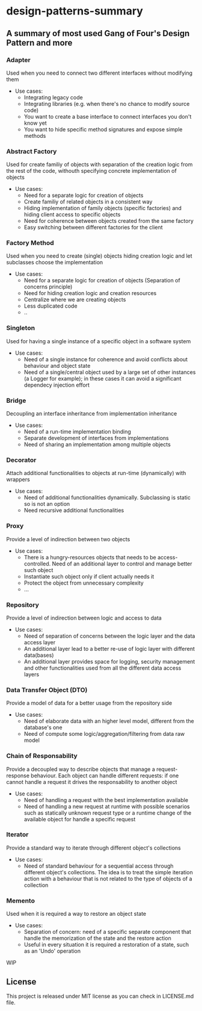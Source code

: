 # design-patterns-summary

## A summary of most used Gang of Four's Design Pattern and more

### Adapter
Used when you need to connect two different interfaces without modifying them

* Use cases: 
  - Integrating legacy code
  - Integrating libraries (e.g. when there's no chance to modify source code)
  - You want to create a base interface to connect interfaces you don't know yet
  - You want to hide specific method signatures and expose simple methods

### Abstract Factory
Used for create familiy of objects with separation of the creation logic from the rest of the code, withouth specifying concrete implementation of objects

* Use cases: 
  - Need for a separate logic for creation of objects
  - Create familiy of related objects in a consistent way
  - Hiding implementation of family objects (specific factories) and hiding client access to specific objects
  - Need for coherence between objects created from the same factory
  - Easy switching between different factories for the client

### Factory Method
Used when you need to create (single) objects hiding creation logic and let subclasses choose the implementation

* Use cases:  
  - Need for a separate logic for creation of objects (Separation of concerns principle)
  - Need for hiding creation logic and creation resources
  - Centralize where we are creating objects
  - Less duplicated code
  - ..
  
### Singleton
Used for having a single instance of a specific object in a software system

* Use cases:  
  - Need of a single instance for coherence and avoid conflicts about behaviour and object state
  - Need of a single/central object used by a large set of other instances (a Logger for example); in these cases it can avoid a significant dependecy injection effort
  
### Bridge
Decoupling an interface inheritance from implementation inheritance

* Use cases:  
  - Need of a run-time implementation binding
  - Separate development of interfaces from implementations
  - Need of sharing an implementation among multiple objects
  
 ### Decorator
Attach additional functionalities to objects at run-time (dynamically) with wrappers

* Use cases:  
  - Need of additional functionalities dynamically. Subclassing is static so is not an option
  - Need recursive additional functionalities
  
### Proxy
Provide a level of indirection between two objects

* Use cases:  
  - There is a hungry-resources objects that needs to be access-controlled. Need of an additional layer to control and manage         better such object
  - Instantiate such object only if client actually needs it
  - Protect the object from unnecessary complexity
  - ...
  
### Repository
Provide a level of indirection between logic and access to data

* Use cases:  
  - Need of separation of concerns between the logic layer and the data access layer
  - An additional layer lead to a better re-use of logic layer with different data(bases)
  - An additional layer provides space for logging, security management and other functionalities used from all the different data access layers

### Data Transfer Object (DTO)
Provide a model of data for a better usage from the repository side

* Use cases:  
  - Need of elaborate data with an higher level model, different from the database's one
  - Need of compute some logic/aggregation/filtering from data raw model
  
### Chain of Responsability
Provide a decoupled way to describe objects that manage a request-response behaviour. Each object can handle different requests: if one cannot handle a request it drives the responsability to another object

* Use cases:  
  - Need of handling a request with the best implementation available
  - Need of handling a new request at runtime with possible scenarios such as statically unknown request type or a runtime change of the available object for handle a specific request
  
  
### Iterator
Provide a standard way to iterate through different object's collections 

* Use cases:  
  - Need of standard behaviour for a sequential access through different object's collections. The idea is to treat the simple iteration action with a behaviour that is not related to the type of objects of a collection

### Memento
Used when it is required a way to restore an object state

* Use cases:  
  - Separation of concern: need of a specific separate component that handle the memorization of the state and the restore action 
  - Useful in every situation it is required a restoration of a state, such as an 'Undo' operation

WIP

## License
This project is released under MIT license as you can check in LICENSE.md file.
